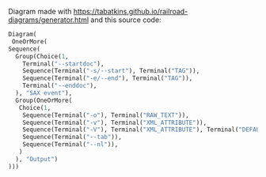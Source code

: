 Diagram made with https://tabatkins.github.io/railroad-diagrams/generator.html and this source code:

```python
Diagram(
 OneOrMore(
Sequence(
  Group(Choice(1,
    Terminal("--startdoc"),
    Sequence(Terminal("-s/--start"), Terminal("TAG")),
    Sequence(Terminal("-e/--end"), Terminal("TAG")),
    Terminal("--enddoc"),
  ), "SAX event"),
  Group(OneOrMore(
   Choice(1,
    Sequence(Terminal("-o"), Terminal("RAW_TEXT")),
    Sequence(Terminal("-v"), Terminal("XML_ATTRIBUTE")),
    Sequence(Terminal("-V"), Terminal("XML_ATTRIBUTE"), Terminal("DEFAULT_IF_MISSING")),
    Sequence(Terminal("--tab")),
    Sequence(Terminal("--nl")),
   )
  ), "Output")
)))
```
